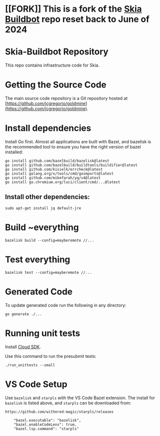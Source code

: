 # [[FORK]] This is a fork of the [Skia Buildbot](https://skia.googlesource.com/buildbot/) repo reset back to June of 2024

# Skia-Buildbot Repository

This repo contains infrastructure code for Skia.

# Getting the Source Code

The main source code repository is a Git repository hosted at
[https://github.com/jcgregorio/goldmine](https://github.com/jcgregorio/goldmine).

# Install dependencies

Install Go first. Almost all applications are built with Bazel, and bazelisk is
the recommended tool to ensure you have the right version of bazel installed:

```
go install github.com/bazelbuild/bazelisk@latest
go install github.com/bazelbuild/buildtools/buildifier@latest
go install github.com/kisielk/errcheck@latest
go install golang.org/x/tools/cmd/goimports@latest
go install github.com/mikefarah/yq/v4@latest
go install go.chromium.org/luci/client/cmd/...@latest
```

## Install other dependencies:

```
sudo apt-get install jq default-jre
```

# Build ~everything

```
bazelisk build --config=mayberemote //...
```

# Test everything

```
bazelisk test --config=mayberemote //...
```

# Generated Code

To update generated code run the following in any directory:

```
go generate ./...
```

# Running unit tests

Install [Cloud SDK](https://cloud.google.com/sdk/).

Use this command to run the presubmit tests:

```
./run_unittests --small
```

# VS Code Setup

Use `bazelisk` and `starpls` with the VS Code Bazel extension.
The install for `bazelisk` is listed above, and `starpls` can be
downloaded from:

    https://github.com/withered-magic/starpls/releases

```
    "bazel.executable": "bazelisk",
    "bazel.enableCodeLens": true,
    "bazel.lsp.command": "starpls"
```